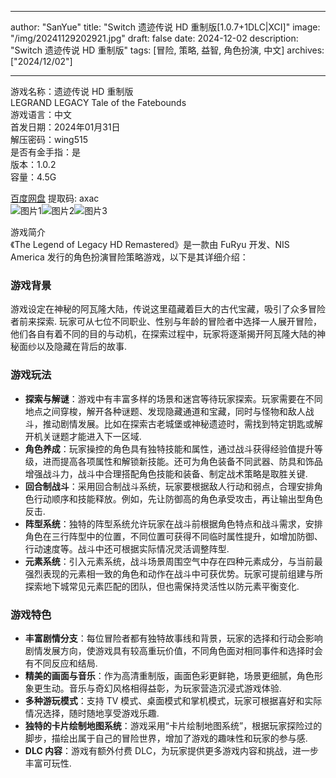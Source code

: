 
---
author: "SanYue"
title: "Switch 遗迹传说 HD 重制版[1.0.7+1DLC|XCI]"
image: "/img/20241129202921.jpg"
draft: false
date: 2024-12-02
description: "Switch 遗迹传说 HD 重制版"
tags: [冒险, 策略, 益智, 角色扮演, 中文]
archives: ["2024/12/02"]

---

游戏名称：遗迹传说 HD 重制版   
LEGRAND LEGACY Tale of the Fatebounds    
游戏语言：中文  
首发日期：2024年01月31日  
解压密码：wing515  
是否有金手指：是  
版本：1.0.2   
容量：4.5G

[百度网盘](https://pan.baidu.com/s/1H5yiS4wvjbgFmffroRlDrg) 提取码: axac  
![图片1](/img/20241202183102.png)![图片2](/img/20241202183044.png)![图片3](/img/202412021828.png)  

游戏简介  
《The Legend of Legacy HD Remastered》是一款由 FuRyu 开发、NIS America 发行的角色扮演冒险策略游戏，以下是其详细介绍：

### 游戏背景
游戏设定在神秘的阿瓦隆大陆，传说这里蕴藏着巨大的古代宝藏，吸引了众多冒险者前来探索. 玩家可从七位不同职业、性别与年龄的冒险者中选择一人展开冒险，他们各自有着不同的目的与动机，在探索过程中，玩家将逐渐揭开阿瓦隆大陆的神秘面纱以及隐藏在背后的故事.

### 游戏玩法
- **探索与解谜**：游戏中有丰富多样的场景和迷宫等待玩家探索。玩家需要在不同地点之间穿梭，解开各种谜题、发现隐藏通道和宝藏，同时与怪物和敌人战斗，推动剧情发展。比如在探索古老城堡或神秘遗迹时，需找到特定钥匙或解开机关谜题才能进入下一区域.
- **角色养成**：玩家操控的角色具有独特技能和属性，通过战斗获得经验值提升等级，进而提高各项属性和解锁新技能。还可为角色装备不同武器、防具和饰品增强战斗力，战斗中合理搭配角色技能和装备、制定战术策略是取胜关键.
- **回合制战斗**：采用回合制战斗系统，玩家要根据敌人行动和弱点，合理安排角色行动顺序和技能释放。例如，先让防御高的角色承受攻击，再让输出型角色反击.
- **阵型系统**：独特的阵型系统允许玩家在战斗前根据角色特点和战斗需求，安排角色在三行阵型中的位置，不同位置可获得不同临时属性提升，如增加防御、行动速度等。战斗中还可根据实际情况灵活调整阵型.
- **元素系统**：引入元素系统，战斗场景周围空气中存在四种元素成分，与当前最强烈表现的元素相一致的角色和动作在战斗中可获优势。玩家可提前组建与所探索地下城常见元素匹配的团队，但也需保持灵活性以防元素平衡变化.

### 游戏特色
- **丰富剧情分支**：每位冒险者都有独特故事线和背景，玩家的选择和行动会影响剧情发展方向，使游戏具有较高重玩价值，不同角色面对相同事件和选择时会有不同反应和结局.
- **精美的画面与音乐**：作为高清重制版，画面色彩更鲜艳，场景更细腻，角色形象更生动。音乐与奇幻风格相得益彰，为玩家营造沉浸式游戏体验.
- **多种游玩模式**：支持 TV 模式、桌面模式和掌机模式，玩家可根据喜好和实际情况选择，随时随地享受游戏乐趣.
- **独特的卡片绘制地图系统**：游戏采用“卡片绘制地图系统”，根据玩家探险过的脚步，描绘出属于自己的冒险世界，增加了游戏的趣味性和玩家的参与感.
- **DLC 内容**：游戏有额外付费 DLC，为玩家提供更多游戏内容和挑战，进一步丰富可玩性.
